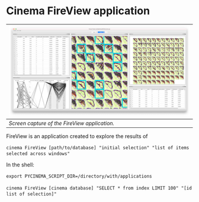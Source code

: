 # Cinema FireView application

|![application](doc/img/screen_capture.png)|
| ---- |
|*Screen capture of the FireView application.*|

FireView is an application created to explore the results of 

```
cinema FireView [path/to/database] "initial selection" "list of items selected across windows"
```

In the shell:

```
export PYCINEMA_SCRIPT_DIR=/directory/with/applications

cinema FireView [cinema database] "SELECT * from index LIMIT 100" "[id list of selection]"
```
